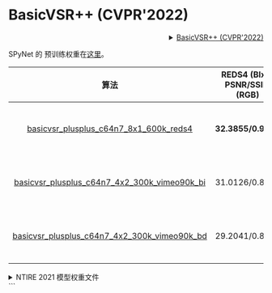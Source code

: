 # BasicVSR++ (CVPR'2022)

<!-- [ALGORITHM] -->

<details>
<summary align="right"><a href="https://arxiv.org/abs/2104.13371">BasicVSR++ (CVPR'2022)</a></summary>

```bibtex
@InProceedings{chan2022basicvsrplusplus,
  author = {Chan, Kelvin C.K. and Zhou, Shangchen and Xu, Xiangyu and Loy, Chen Change},
  title = {BasicVSR++: Improving Video Super-Resolution with Enhanced Propagation and Alignment},
  booktitle = {Proceedings of the IEEE conference on computer vision and pattern recognition},
  year = {2022}
}
```

</details>

SPyNet 的 预训练权重在[这里](https://download.openmmlab.com/mmediting/restorers/basicvsr/spynet_20210409-c6c1bd09.pth)。

|                                                      算法                                                       | REDS4 (BIx4) PSNR/SSIM (RGB) | Vimeo-90K-T (BIx4) PSNR/SSIM (Y) | Vid4 (BIx4) PSNR/SSIM (Y) | UDM10 (BDx4) PSNR/SSIM (Y) | Vimeo-90K-T (BDx4) PSNR/SSIM (Y) | Vid4 (BDx4) PSNR/SSIM (Y) |         GPU 信息         |                                                                                                                                               Download                                                                                                                                                |
| :-------------------------------------------------------------------------------------------------------------: | :--------------------------: | :------------------------------: | :-----------------------: | :------------------------: | :------------------------------: | :-----------------------: | :----------------------: | :---------------------------------------------------------------------------------------------------------------------------------------------------------------------------------------------------------------------------------------------------------------------------------------------------: |
|       [basicvsr_plusplus_c64n7_8x1_600k_reds4](/configs/basicvsr_pp/basicvsr-pp_c64n7_600k-8xb1_reds4.py)       |      **32.3855/0.9069**      |          36.4445/0.9411          |      27.7674/0.8444       |       34.6868/0.9417       |          34.0372/0.9244          |      24.6209/0.7540       | 8 (Tesla V100-PCIE-32GB) |       [model](https://download.openmmlab.com/mmediting/restorers/basicvsr_plusplus/basicvsr_plusplus_c64n7_8x1_600k_reds4_20210217-db622b2f.pth) \| [log](https://download.openmmlab.com/mmediting/restorers/basicvsr_plusplus/basicvsr_plusplus_c64n7_8x1_600k_reds4_20210217_113115.log.json)       |
| [basicvsr_plusplus_c64n7_4x2_300k_vimeo90k_bi](/configs/basicvsr_pp/basicvsr-pp_c64n7_300k-4xb2_vimeo90k-bi.py) |        31.0126/0.8804        |        **37.7864/0.9500**        |    **27.7882/0.8401**     |       33.1211/0.9270       |          33.8972/0.9195          |      23.6086/0.7033       | 4 (Tesla V100-PCIE-32GB) | [model](https://download.openmmlab.com/mmediting/restorers/basicvsr_plusplus/basicvsr_plusplus_c64n7_8x1_300k_vimeo90k_bi_20210305-4ef437e2.pth) \| [log](https://download.openmmlab.com/mmediting/restorers/basicvsr_plusplus/basicvsr_plusplus_c64n7_8x1_300k_vimeo90k_bi_20210305_141254.log.json) |
| [basicvsr_plusplus_c64n7_4x2_300k_vimeo90k_bd](/configs/basicvsr_pp/basicvsr-pp_c64n7_300k-4xb2_vimeo90k-bd.py) |        29.2041/0.8528        |          34.7248/0.9351          |      26.4377/0.8074       |     **40.7216/0.9722**     |        **38.2054/0.9550**        |    **29.0400/0.8753**     | 4 (Tesla V100-PCIE-32GB) | [model](https://download.openmmlab.com/mmediting/restorers/basicvsr_plusplus/basicvsr_plusplus_c64n7_8x1_300k_vimeo90k_bd_20210305-ab315ab1.pth) \| [log](https://download.openmmlab.com/mmediting/restorers/basicvsr_plusplus/basicvsr_plusplus_c64n7_8x1_300k_vimeo90k_bd_20210305_140921.log.json) |

<details>
<summary align="left">NTIRE 2021 模型权重文件</summary>

请注意，以下模型是从较小的模型中微调而来的。 这些模型的训练方案将在 MMEditing 达到 5k star 时发布。 我们在这里提供预训练的模型。

[NTIRE 2021 Video Super-Resolution](https://download.openmmlab.com/mmediting/restorers/basicvsr_plusplus/basicvsr_plusplus_c128n25_ntire_vsr_20210311-1ff35292.pth)

[NTIRE 2021 Quality Enhancement of Compressed Video - Track 1](https://download.openmmlab.com/mmediting/restorers/basicvsr_plusplus/basicvsr_plusplus_c128n25_ntire_decompress_track1_20210223-7b2eba02.pth)

[NTIRE 2021 Quality Enhancement of Compressed Video - Track 2](https://download.openmmlab.com/mmediting/restorers/basicvsr_plusplus/basicvsr_plusplus_c128n25_ntire_decompress_track2_20210314-eeae05e6.pth)

[NTIRE 2021 Quality Enhancement of Compressed Video - Track 3](https://download.openmmlab.com/mmediting/restorers/basicvsr_plusplus/basicvsr_plusplus_c128n25_ntire_decompress_track3_20210304-6daf4a40.pth)

</details>
```
